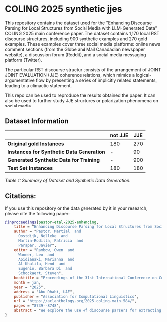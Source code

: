 # COLING 2025 synthetic jjes

This repository contains the dataset used for the "Enhancing Discourse Parsing for Local Structures from Social Media with LLM-Generated Data" COLING 2025 main conference paper.
The dataset contains 1,170 local RST discourse structures, including 900 synthetic examples and 270 gold examples. These examples cover three social media platforms: online news comment sections (from the Globe and Mail Canadadian newspaper website), a discussion forum (Reddit), and a social media messaging platform (Twitter).

The particular RST discourse structur consists of the arrangement of JOINT JOINT EVALUATION (JJE) coherence relations, which mimics a logical-argumentative flow by presenting a series of implicitly related statements, leading to a climactic statement.

This repo can be used to reproduce the results obtained the paper. It can also be used to further study JJE structures or polarization phenomena on social media.

## Dataset Information

|                        | not JJE | JJE |
|------------------------|-----|-----|
| **Original gold Instances** | 180 | 270 |
| **Instances for Synthetic Data Generation** | -   | 90  |
| **Generated Synthetic Data for Training** | -   | 900 |
| **Test Set Instances** | 180 | 180 |

*Table 1: Summary of Dataset and Synthetic Data Generation.*


## Citations:

If you use this repository or the data generated by it in your research, please cite the following paper:

```bibtex
@inproceedings{pastor-etal-2025-enhancing,
    title = "Enhancing Discourse Parsing for Local Structures from Social Media with {LLM}-Generated Data",
    author = "Pastor, Martial  and
      Oostdijk, Nelleke  and
      Martin-Rodilla, Patricia  and
      Parapar, Javier",
    editor = "Rambow, Owen  and
      Wanner, Leo  and
      Apidianaki, Marianna  and
      Al-Khalifa, Hend  and
      Eugenio, Barbara Di  and
      Schockaert, Steven",
    booktitle = "Proceedings of the 31st International Conference on Computational Linguistics",
    month = jan,
    year = "2025",
    address = "Abu Dhabi, UAE",
    publisher = "Association for Computational Linguistics",
    url = "https://aclanthology.org/2025.coling-main.584/",
    pages = "8739--8748",
    abstract = "We explore the use of discourse parsers for extracting a particular discourse structure in a real-world social media scenario. Specifically, we focus on enhancing parser performance through the integration of synthetic data generated by large language models (LLMs). We conduct experiments using a newly developed dataset of 1,170 local RST discourse structures, including 900 synthetic and 270 gold examples, covering three social media platforms: online news comments sections, a discussion forum (Reddit), and a social media messaging platform (Twitter). Our primary goal is to assess the impact of LLM-generated synthetic training data on parser performance in a raw text setting without pre-identified discourse units. While both top-down and bottom-up RST architectures greatly benefit from synthetic data, challenges remain in classifying evaluative discourse structures."
}
